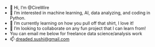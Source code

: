 - 👋 Hi, I’m @CireWire
- 👀 I’m interested in machine learning, AI, data analyzing, and coding in Python.
- 🌱 I’m currently learning on how you pull off that shirt, I love it!
- 💞️ I’m looking to collaborate on any fun project that I can learn from!
- You can email me below for freelance data science/analysis work
- 📫 dreaded.sushi@gmail.com

<!---
CireWire/CireWire is a ✨ special ✨ repository because its `README.md` (this file) appears on your GitHub profile.
You can click the Preview link to take a look at your changes.
--->
